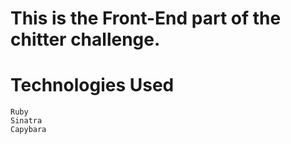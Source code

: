 # This is the Front-End part of the chitter challenge.


# Technologies Used
```
Ruby
Sinatra
Capybara
```